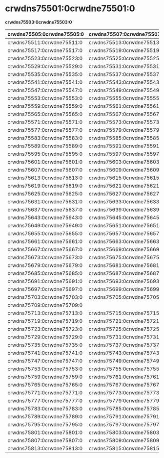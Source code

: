 # crwdns75501:0crwdne75501:0

**crwdns75503:0crwdne75503:0**

| crwdns75505:0crwdne75505:0 | crwdns75507:0crwdne75507:0 | crwdns75509:0crwdne75509:0 |
| -------------------------- | -------------------------- | -------------------------- |
| crwdns75511:0crwdne75511:0 | crwdns75513:0crwdne75513:0 | crwdns75515:0crwdne75515:0 |
| crwdns75517:0crwdne75517:0 | crwdns75519:0crwdne75519:0 | crwdns75521:0crwdne75521:0 |
| crwdns75523:0crwdne75523:0 | crwdns75525:0crwdne75525:0 | crwdns75527:0crwdne75527:0 |
| crwdns75529:0crwdne75529:0 | crwdns75531:0crwdne75531:0 | crwdns75533:0crwdne75533:0 |
| crwdns75535:0crwdne75535:0 | crwdns75537:0crwdne75537:0 | crwdns75539:0crwdne75539:0 |
| crwdns75541:0crwdne75541:0 | crwdns75543:0crwdne75543:0 | crwdns75545:0crwdne75545:0 |
| crwdns75547:0crwdne75547:0 | crwdns75549:0crwdne75549:0 | crwdns75551:0crwdne75551:0 |
| crwdns75553:0crwdne75553:0 | crwdns75555:0crwdne75555:0 | crwdns75557:0crwdne75557:0 |
| crwdns75559:0crwdne75559:0 | crwdns75561:0crwdne75561:0 | crwdns75563:0crwdne75563:0 |
| crwdns75565:0crwdne75565:0 | crwdns75567:0crwdne75567:0 | crwdns75569:0crwdne75569:0 |
| crwdns75571:0crwdne75571:0 | crwdns75573:0crwdne75573:0 | crwdns75575:0crwdne75575:0 |
| crwdns75577:0crwdne75577:0 | crwdns75579:0crwdne75579:0 | crwdns75581:0crwdne75581:0 |
| crwdns75583:0crwdne75583:0 | crwdns75585:0crwdne75585:0 | crwdns75587:0crwdne75587:0 |
| crwdns75589:0crwdne75589:0 | crwdns75591:0crwdne75591:0 | crwdns75593:0crwdne75593:0 |
| crwdns75595:0crwdne75595:0 | crwdns75597:0crwdne75597:0 | crwdns75599:0crwdne75599:0 |
| crwdns75601:0crwdne75601:0 | crwdns75603:0crwdne75603:0 | crwdns75605:0crwdne75605:0 |
| crwdns75607:0crwdne75607:0 | crwdns75609:0crwdne75609:0 | crwdns75611:0crwdne75611:0 |
| crwdns75613:0crwdne75613:0 | crwdns75615:0crwdne75615:0 | crwdns75617:0crwdne75617:0 |
| crwdns75619:0crwdne75619:0 | crwdns75621:0crwdne75621:0 | crwdns75623:0crwdne75623:0 |
| crwdns75625:0crwdne75625:0 | crwdns75627:0crwdne75627:0 | crwdns75629:0crwdne75629:0 |
| crwdns75631:0crwdne75631:0 | crwdns75633:0crwdne75633:0 | crwdns75635:0crwdne75635:0 |
| crwdns75637:0crwdne75637:0 | crwdns75639:0crwdne75639:0 | crwdns75641:0crwdne75641:0 |
| crwdns75643:0crwdne75643:0 | crwdns75645:0crwdne75645:0 | crwdns75647:0crwdne75647:0 |
| crwdns75649:0crwdne75649:0 | crwdns75651:0crwdne75651:0 | crwdns75653:0crwdne75653:0 |
| crwdns75655:0crwdne75655:0 | crwdns75657:0crwdne75657:0 | crwdns75659:0crwdne75659:0 |
| crwdns75661:0crwdne75661:0 | crwdns75663:0crwdne75663:0 | crwdns75665:0crwdne75665:0 |
| crwdns75667:0crwdne75667:0 | crwdns75669:0crwdne75669:0 | crwdns75671:0crwdne75671:0 |
| crwdns75673:0crwdne75673:0 | crwdns75675:0crwdne75675:0 | crwdns75677:0crwdne75677:0 |
| crwdns75679:0crwdne75679:0 | crwdns75681:0crwdne75681:0 | crwdns75683:0crwdne75683:0 |
| crwdns75685:0crwdne75685:0 | crwdns75687:0crwdne75687:0 | crwdns75689:0crwdne75689:0 |
| crwdns75691:0crwdne75691:0 | crwdns75693:0crwdne75693:0 | crwdns75695:0crwdne75695:0 |
| crwdns75697:0crwdne75697:0 | crwdns75699:0crwdne75699:0 | crwdns75701:0crwdne75701:0 |
| crwdns75703:0crwdne75703:0 | crwdns75705:0crwdne75705:0 | crwdns75707:0crwdne75707:0 |
| crwdns75709:0crwdne75709:0 |                            | crwdns75711:0crwdne75711:0 |
| crwdns75713:0crwdne75713:0 | crwdns75715:0crwdne75715:0 | crwdns75717:0crwdne75717:0 |
| crwdns75719:0crwdne75719:0 | crwdns75721:0crwdne75721:0 |                            |
| crwdns75723:0crwdne75723:0 | crwdns75725:0crwdne75725:0 | crwdns75727:0crwdne75727:0 |
| crwdns75729:0crwdne75729:0 | crwdns75731:0crwdne75731:0 | crwdns75733:0crwdne75733:0 |
| crwdns75735:0crwdne75735:0 | crwdns75737:0crwdne75737:0 | crwdns75739:0crwdne75739:0 |
| crwdns75741:0crwdne75741:0 | crwdns75743:0crwdne75743:0 | crwdns75745:0crwdne75745:0 |
| crwdns75747:0crwdne75747:0 | crwdns75749:0crwdne75749:0 | crwdns75751:0crwdne75751:0 |
| crwdns75753:0crwdne75753:0 | crwdns75755:0crwdne75755:0 | crwdns75757:0crwdne75757:0 |
| crwdns75759:0crwdne75759:0 | crwdns75761:0crwdne75761:0 | crwdns75763:0crwdne75763:0 |
| crwdns75765:0crwdne75765:0 | crwdns75767:0crwdne75767:0 | crwdns75769:0crwdne75769:0 |
| crwdns75771:0crwdne75771:0 | crwdns75773:0crwdne75773:0 | crwdns75775:0crwdne75775:0 |
| crwdns75777:0crwdne75777:0 | crwdns75779:0crwdne75779:0 | crwdns75781:0crwdne75781:0 |
| crwdns75783:0crwdne75783:0 | crwdns75785:0crwdne75785:0 | crwdns75787:0crwdne75787:0 |
| crwdns75789:0crwdne75789:0 | crwdns75791:0crwdne75791:0 | crwdns75793:0crwdne75793:0 |
| crwdns75795:0crwdne75795:0 | crwdns75797:0crwdne75797:0 | crwdns75799:0crwdne75799:0 |
| crwdns75801:0crwdne75801:0 | crwdns75803:0crwdne75803:0 | crwdns75805:0crwdne75805:0 |
| crwdns75807:0crwdne75807:0 | crwdns75809:0crwdne75809:0 | crwdns75811:0crwdne75811:0 |
| crwdns75813:0crwdne75813:0 | crwdns75815:0crwdne75815:0 | crwdns75817:0crwdne75817:0 |
